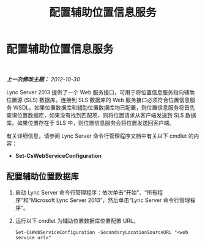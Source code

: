 ﻿---
title: 配置辅助位置信息服务
TOCTitle: 配置辅助位置信息服务
ms:assetid: 083ffbc6-7c18-4141-85f9-8825b62c3d10
ms:mtpsurl: https://technet.microsoft.com/zh-cn/library/Gg398138(v=OCS.15)
ms:contentKeyID: 49311916
ms.date: 05/19/2016
mtps_version: v=OCS.15
ms.translationtype: HT
---

# 配置辅助位置信息服务

 

_**上一次修改主题：** 2012-10-30_

Lync Server 2013 提供了一个 Web 服务接口，可用于将位置信息服务指向辅助位置源 (SLS) 数据库。连接到 SLS 数据库的 Web 服务接口必须符合位置信息服务 WSDL。如果位置数据库和辅助位置数据库均已配置，则位置信息服务将首先查询位置数据库，如果没有找到匹配项，则将位置请求从客户端发送到 SLS 数据库。如果位置存在于 SLS 中，则位置信息服务会将位置发送回客户端。

有关详细信息，请参阅 Lync Server 命令行管理程序文档中有关以下 cmdlet 的内容：

  - **Set-CsWebServiceConfiguration**

## 配置辅助位置数据库

1.  启动 Lync Server 命令行管理程序：依次单击“开始”、“所有程序”和“Microsoft Lync Server 2013”，然后单击“Lync Server 命令行管理程序”。

2.  运行以下 cmdlet 为辅助位置数据库位置配置 URL。
    
        Set-CsWebServiceConfiguration -SecondaryLocationSourceURL "<web service url>"

